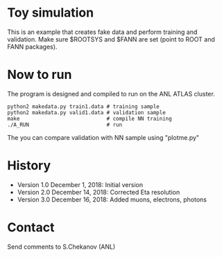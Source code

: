 # Toy simulation

This is an example that creates fake data and perform training and validation.
Make sure $ROOTSYS and $FANN are set (point to ROOT and FANN packages).
 

# Now to run

The program is designed and compiled to run on the ANL ATLAS cluster.

```
python2 makedata.py train1.data # training sample 
python2 makedata.py valid1.data # validation sample 
make                            # compile NN training 
./A_RUN                         # run  
```

The you can compare validation with NN sample using "plotme.py"


# History

 - Version 1.0 December 1, 2018: Initial version
 - Version 2.0 December 14, 2018: Corrected Eta resolution
 - Version 3.0 December 16, 2018: Added muons, electrons, photons

# Contact 
Send  comments to S.Chekanov (ANL)
